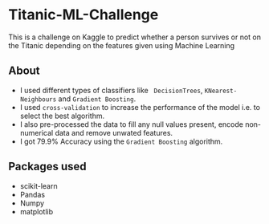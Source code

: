# Titanic-ML-Challenge
This is a challenge on Kaggle to predict whether a person survives or not on the Titanic depending on the features given using Machine Learning
## About
- I used different types of classifiers like ``` DecisionTrees```, ```KNearest-Neighbours``` and ```Gradient Boosting```.
- I used ```cross-validation``` to increase the performance of the model i.e. to select the best algorithm.
- I also pre-processed the data to fill any null values present, encode non-numerical data and remove unwated features.
- I got 79.9% Accuracy using the ```Gradient Boosting``` algorithm.
## Packages used
- scikit-learn
- Pandas
- Numpy
- matplotlib
